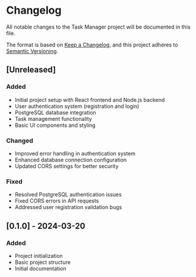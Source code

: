 # Changelog

All notable changes to the Task Manager project will be documented in this file.

The format is based on [Keep a Changelog](https://keepachangelog.com/en/1.0.0/),
and this project adheres to [Semantic Versioning](https://semver.org/spec/v2.0.0.html).

## [Unreleased]

### Added
- Initial project setup with React frontend and Node.js backend
- User authentication system (registration and login)
- PostgreSQL database integration
- Task management functionality
- Basic UI components and styling

### Changed
- Improved error handling in authentication system
- Enhanced database connection configuration
- Updated CORS settings for better security

### Fixed
- Resolved PostgreSQL authentication issues
- Fixed CORS errors in API requests
- Addressed user registration validation bugs

## [0.1.0] - 2024-03-20

### Added
- Project initialization
- Basic project structure
- Initial documentation 